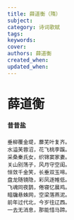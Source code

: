 ```yaml
---
title: 薛道衡（隋）
subject: 
category: 诗词歌赋
tags: 
keywords: 
cover: 
authors: 薛道衡
created_when: 
updated_when: 
---
```


# 薛道衡

#### 昔昔盐

```
垂柳覆金堤，蘼芜叶复齐。
水溢芙蓉沼，花飞桃李蹊。
采桑秦氏女，织锦窦家妻。
关山别荡子，风月守空闺。
恒敛千金笑，长垂双玉啼。
盘龙随镜隐，彩凤逐帷低。
飞魂同夜鹊，倦寝忆晨鸡。
暗牖悬蛛网，空梁落燕泥。
前年过代北，今岁往辽西。
一去无消息，那能惜马蹄。
```
